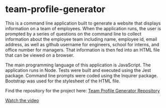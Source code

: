 # team-profile-generator

This is a command line application built to generate a website that displays information on a team of employees. When the application runs, the user is prompted by a series of questions on the command line to collect information about the employee team including name, employee id, email address, as well as github username for engineers, school for interns, and office number for managers. That information is then fed into an HTML file that can be viewed on a browser.

The main programming language of this application is JavaScript. The application runs in Node. Tests were built and executed using the Jest package. Command line prompts were coded using the Inquirer package. Bootstrap was used for the stylesheet of the HTML file.

Find the repository for the project here: [Team Profile Generator Repository](https://github.com/sldowd/team-profile-generator/)

[Watch the video](https://youtu.be/AGQ-BMPzhlQY)
